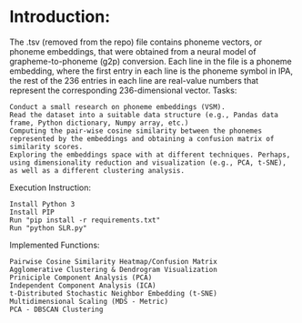 # Introduction:

The .tsv (removed from the repo) file contains phoneme vectors, or phoneme embeddings, that were obtained from a neural model of grapheme-to-phoneme (g2p) conversion. Each line in the file is a phoneme embedding, where the first entry in each line is the phoneme symbol in IPA, the rest of the 236 entries in each line are real-value numbers that represent the corresponding 236-dimensional vector.
Tasks:

    Conduct a small research on phoneme embeddings (VSM).
    Read the dataset into a suitable data structure (e.g., Pandas data frame, Python dictionary, Numpy array, etc.)
    Computing the pair-wise cosine similarity between the phonemes represented by the embeddings and obtaining a confusion matrix of similarity scores.
    Exploring the embeddings space with at different techniques. Perhaps, using dimensionality reduction and visualization (e.g., PCA, t-SNE), as well as a different clustering analysis.

Execution Instruction:

    Install Python 3
    Install PIP
    Run "pip install -r requirements.txt"
    Run "python SLR.py"

Implemented Functions:

    Pairwise Cosine Similarity Heatmap/Confusion Matrix
    Agglomerative Clustering & Dendrogram Visualization
    Priniciple Component Analysis (PCA)
    Independent Component Analysis (ICA)
    t-Distributed Stochastic Neighbor Embedding (t-SNE)
    Multidimensional Scaling (MDS - Metric)
    PCA - DBSCAN Clustering
